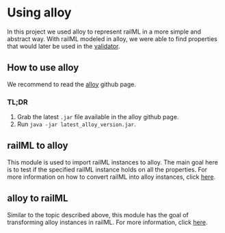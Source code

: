 # Using alloy

In this project we used alloy to represent railML in a more simple and abstract way. With railML modeled in alloy, we were able to find properties that would later be used in the [validator](https://github.com/pedrordgs/railML/tree/master/xml_validator).

## How to use alloy
We recommend to read the [alloy](https://github.com/AlloyTools/org.alloytools.alloy) github page.

### TL;DR
1. Grab the latest `.jar` file available in the alloy github page.
2. Run `java -jar latest_alloy_version.jar`.

## railML to alloy
This module is used to import railML instances to alloy. The main goal here is to test if the specified railML instance holds on all the properties. For more information on how to convert railML into alloy instances, click [here](https://github.com/pedrordgs/railML/blob/master/alloy_related/railMLToAlloy/README.md).

## alloy to railML
Similar to the topic described above, this module has the goal of transforming alloy instances in railML. For more information, click [here](https://github.com/pedrordgs/railML/blob/master/alloy_related/alloyToRailML/README.md).

